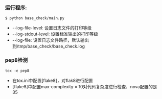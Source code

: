 ### 运行程序:
```
$ python base_check/main.py
```
+ --log-file-level: 设置日志文件的打印等级
+ --log-stdout-level: 设置标准输出的打印等级
+ --log-file: 设置日志文件路径，默认输出到/tmp/base_check/base_check.log

### pep8检测
```
tox -e pep8
```
+ 在tox.ini中配置[flake8]，对flak8进行配置
+ [flake8]中配置max-complexity = 10对代码复杂度进行检查，nova配置的是35
